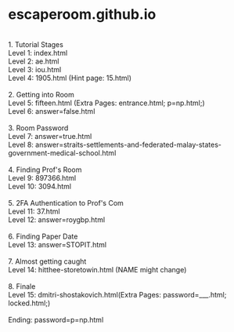 # escaperoom.github.io

<br />
1. Tutorial Stages <br />
Level 1: index.html <br />
Level 2: ae.html <br />
Level 3: iou.html <br />
Level 4: 1905.html (Hint page: 15.html) <br />
<br />
2. Getting into Room <br />
Level 5: fifteen.html (Extra Pages: entrance.html; p=np.html;) <br />
Level 6: answer=false.html <br />
<br />
3. Room Password <br />
Level 7: answer=true.html <br />
Level 8: answer=straits-settlements-and-federated-malay-states-government-medical-school.html <br />
<br />
4. Finding Prof's Room <br />
Level 9: 897366.html <br />
Level 10: 3094.html <br />
<br />
5. 2FA Authentication to Prof's Com <br />
Level 11: 37.html <br />
Level 12: answer=roygbp.html <br />
<br />
6. Finding Paper Date <br />
Level 13: answer=STOPIT.html  <br />
<br />
7. Almost getting caught <br />
Level 14: hitthee-storetowin.html (NAME might change) <br /> 
<br /> 
8. Finale <br />
Level 15: dmitri-shostakovich.html(Extra Pages: password=___.html; locked.html;)<br />
<br />
Ending: password=p=np.html <br />
